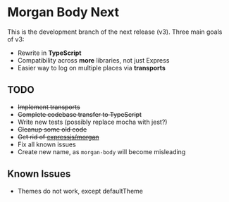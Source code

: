 # Morgan Body Next

This is the development branch of the next release (v3).
Three main goals of v3:

- Rewrite in **TypeScript**
- Compatibility across **more** libraries, not just Express
- Easier way to log on multiple places via **transports**

## TODO

- ~~Implement transports~~
- ~~Complete codebase transfer to TypeScript~~
- Write new tests (possibly replace mocha with jest?)
- ~~Cleanup some old code~~
- ~~Get rid of [expressjs/morgan](https://github.com/expressjs/morgan)~~
- Fix all known issues
- Create new name, as `morgan-body` will become misleading

## Known Issues

- Themes do not work, except defaultTheme
